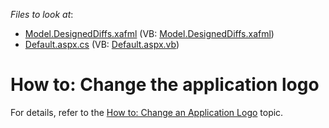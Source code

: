 <!-- default file list -->
*Files to look at*:

* [Model.DesignedDiffs.xafml](./CS/CustomLogoExample.Module/Model.DesignedDiffs.xafml) (VB: [Model.DesignedDiffs.xafml](./VB/CustomLogoExample.Module/Model.DesignedDiffs.xafml))
* [Default.aspx.cs](./CS/CustomLogoExample.Web/Default.aspx.cs) (VB: [Default.aspx.vb](./VB/CustomLogoExample.Web/Default.aspx.vb))
<!-- default file list end -->
# How to: Change the application logo


<p>For details, refer to the <a href="http://help.devexpress.com/#Xaf/CustomDocument3156">How to: Change an Application Logo</a> topic.</p>

<br/>



